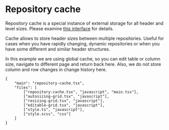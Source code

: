 # Repository cache
Repository cache is a special instance of external storage for all header and level sizes.
Please examine [this interface](/api/headers#IHeaderRepositoryCache) for details.

Cache allows to store header sizes between multiple repositories. Useful for cases when you have rapidly
changing, dynamic repositories or when you have some different and similar header structures.

In this example we are using global cache, so you can edit table or column size, navigate to different
page and return back here. Also, we do not store column and row changes in change history here.

```app.example
{
    "main": "repository-cache.tsx",
    "files": [
        ["repository-cache.tsx", "javascript", "main.tsx"],
        ["autosizing-grid.tsx", "javascript"],
        ["resizing-grid.tsx", "javascript"],
        ["editable-grid.tsx", "javascript"],
        ["style.ts", "javascript"],
        ["style.scss", "css"]
    ]
}
```
